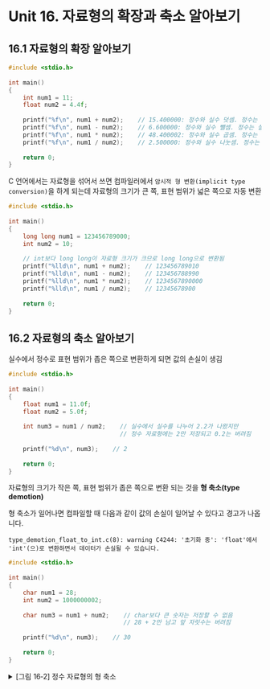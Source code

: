 # Unit 16. 자료형의 확장과 축소 알아보기

## 16.1 자료형의 확장 알아보기
```c
#include <stdio.h>
 
int main()
{
    int num1 = 11;
    float num2 = 4.4f;
 
    printf("%f\n", num1 + num2);    // 15.400000: 정수와 실수 덧셈. 정수는 실수로 변환됨
    printf("%f\n", num1 - num2);    // 6.600000: 정수와 실수 뺄셈. 정수는 실수로 변환됨
    printf("%f\n", num1 * num2);    // 48.400002: 정수와 실수 곱셈. 정수는 실수로 변환됨
    printf("%f\n", num1 / num2);    // 2.500000: 정수와 실수 나눗셈. 정수는 실수로 변환됨
 
    return 0;
}
```
C 언어에서는 자료형을 섞어서 쓰면 컴파일러에서 ```암시적 형 변환(implicit type conversion)```을 하게 되는데 자료형의 크기가 큰 쪽, 표현 범위가 넓은 쪽으로 자동 변환

```c
#include <stdio.h>
 
int main()
{
    long long num1 = 123456789000;
    int num2 = 10;
 
    // int보다 long long이 자료형 크기가 크므로 long long으로 변환됨
    printf("%lld\n", num1 + num2);    // 123456789010
    printf("%lld\n", num1 - num2);    // 123456788990
    printf("%lld\n", num1 * num2);    // 1234567890000
    printf("%lld\n", num1 / num2);    // 12345678900
 
    return 0;
}
```
## 16.2 자료형의 축소 알아보기
 실수에서 정수로 표현 범위가 좁은 쪽으로 변환하게 되면 값의 손실이 생김

```c
#include <stdio.h>
 
int main()
{
    float num1 = 11.0f;
    float num2 = 5.0f;
 
    int num3 = num1 / num2;    // 실수에서 실수를 나누어 2.2가 나왔지만 
                               // 정수 자료형에는 2만 저장되고 0.2는 버려짐
 
    printf("%d\n", num3);    // 2
 
    return 0;
}
```
자료형의 크기가 작은 쪽, 표현 범위가 좁은 쪽으로 변환 되는 것을 **형 축소(type demotion)**

형 축소가 일어나면 컴파일할 때 다음과 같이 값의 손실이 일어날 수 있다고 경고가 나옵니다. 
```
type_demotion_float_to_int.c(8): warning C4244: '초기화 중': 'float'에서 'int'(으)로 변환하면서 데이터가 손실될 수 있습니다.
```

```c
#include <stdio.h>
 
int main()
{
    char num1 = 28;
    int num2 = 1000000002;
 
    char num3 = num1 + num2;    // char보다 큰 숫자는 저장할 수 없음
                                // 28 + 2만 남고 앞 자릿수는 버려짐
 
    printf("%d\n", num3);    // 30
  
    return 0;
}
```

<details>
<summary>[그림 16‑2] 정수 자료형의 형 축소
</summary>
<div markdown="1">       

😎

![](https://dojang.io/pluginfile.php/163/mod_page/content/24/unit16-2.png)

![](https://dojang.io/pluginfile.php/163/mod_page/content/24/unit16-3.png)

</div>
</details>

